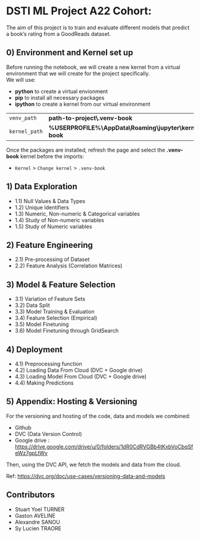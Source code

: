 # ﻿DSTI ML Project A22 Cohort:
The aim of this project is to train and evaluate different models that predict a book’s rating from a GoodReads dataset.

## 0) Environment and Kernel set up
Before running the notebook, we will create a new kernel from a virtual environment that we will create for the project specifically.\
We will use:
- **python** to create a virtual envionment
- **pip** to install all necessary packages
- **ipython** to create a kernel from our virtual environment

|  |  |
| --- | --- |
| ```venv_path``` | **path-to-project\\.venv-book** |
| ```kernel_path``` | **%USERPROFILE%\\AppData\\Roaming\\jupyter\\kernels\\.venv-book** |  

Once the packages are installed, refresh the page and select the **.venv-book** kernel before the imports:
- `Kernel` > `Change kernel` > `.venv-book`

## 1) Data Exploration
- 1.1) Null Values & Data Types
- 1.2) Unique Identifiers
- 1.3) Numeric, Non-numeric & Categorical variables
- 1.4) Study of Non-numeric variables
- 1.5) Study of Numeric variables

## 2) Feature Engineering
- 2.1) Pre-processing of Dataset
- 2.2) Feature Analysis (Correlation Matrices)

## 3) Model & Feature Selection
- 3.1) Variation of Feature Sets
- 3.2) Data Split
- 3.3) Model Training & Evaluation
- 3.4) Feature Selection (Empirical)
- 3.5) Model Finetuning
- 3.6) Model Finetuning through GridSearch

## 4) Deployment
- 4.1) Preprocessing function
- 4.2) Loading Data From Cloud (DVC + Google drive)
- 4.3) Loading Model From Cloud (DVC + Google drive)
- 4.4) Making Predictions

## 5) Appendix: Hosting & Versioning
For the versioning and hosting of the code, data and models we combined:
- Github
- DVC (Data Version Control)
- Google drive : https://drive.google.com/drive/u/0/folders/1dR0CdRVGBb4tKxbVoCbqSfeWz7gpLtWv

Then, using the DVC API, we fetch the models and data from the cloud.

Ref: https://dvc.org/doc/use-cases/versioning-data-and-models

## Contributors
- Stuart Yoel TURNER
- Gaston AVELINE
- Alexandre SANOU
- Sy Lucien TRAORE
